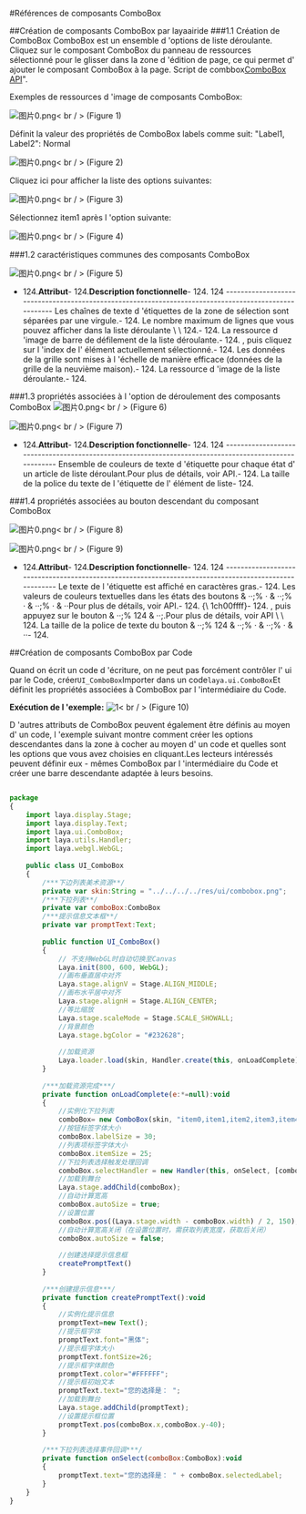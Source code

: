 #Références de composants ComboBox



##Création de composants ComboBox par layaairide
###1.1 Création de ComboBox
ComboBox est un ensemble d 'options de liste déroulante.
Cliquez sur le composant ComboBox du panneau de ressources sélectionné pour le glisser dans la zone d 'édition de page, ce qui permet d' ajouter le composant ComboBox à la page.
Script de combbox[ComboBox API](http://layaair.ldc.layabox.com/api/index.html?category=Core&class=laya.ui.ComboBox)".

Exemples de ressources d 'image de composants ComboBox:

​![图片0.png](img/1.png)< br / >
(Figure 1)

Définit la valeur des propriétés de ComboBox labels comme suit: "Label1, Label2":
Normal

​![图片0.png](img/2.png)< br / >
(Figure 2)

Cliquez ici pour afficher la liste des options suivantes:

​![图片0.png](img/3.png)< br / >
(Figure 3)

Sélectionnez item1 après l 'option suivante:

​![图片0.png](img/4.png)< br / >
(Figure 4)



###1.2 caractéristiques communes des composants ComboBox

​![图片0.png](img/5.png)< br / >
(Figure 5)

- 124.**Attribut**- 124.**Description fonctionnelle**- 124.
124 -----------------------------------------------------------------------------------------------------
Les chaînes de texte d 'étiquettes de la zone de sélection sont séparées par une virgule.- 124.
Le nombre maximum de lignes que vous pouvez afficher dans la liste déroulante \ \ 124.- 124.
La ressource d 'image de barre de défilement de la liste déroulante.- 124.
, puis cliquez sur l 'index de l' élément actuellement sélectionné.- 124.
Les données de la grille sont mises à l 'échelle de manière efficace (données de la grille de la neuvième maison).- 124.
La ressource d 'image de la liste déroulante.- 124.



 



###1.3 propriétés associées à l 'option de déroulement des composants ComboBox
​![图片0.png](img/6.png)< br / >
(Figure 6)

​![图片0.png](img/7.png)< br / >
(Figure 7)

- 124.**Attribut**- 124.**Description fonctionnelle**- 124.
124 ------------------------------------------------------------------------------------------------------
Ensemble de couleurs de texte d 'étiquette pour chaque état d' un article de liste déroulant.Pour plus de détails, voir API.- 124.
La taille de la police du texte de l 'étiquette de l' élément de liste- 124.



 

 



###1.4 propriétés associées au bouton descendant du composant ComboBox

​![图片0.png](img/8.png)< br / >
(Figure 8)

​![图片0.png](img/9.png)< br / >
(Figure 9)

- 124.**Attribut**- 124.**Description fonctionnelle**- 124.
124 ------------------------------------------------------------------------------------------------------
Le texte de l 'étiquette est affiché en caractères gras.- 124.
Les valeurs de couleurs textuelles dans les états des boutons & ‧‧;% ‧ & ‧‧;% ‧ & ‧‧;% ‧ & ‧‧Pour plus de détails, voir API.- 124.
{\ 1ch00ffff}- 124.
, puis appuyez sur le bouton & ‧‧;% 124 & ‧‧;.Pour plus de détails, voir API \ \ 124.
La taille de la police de texte du bouton & ‧‧;% 124 & ‧‧;% ‧ & ‧‧;% ‧ & ‧‧- 124.



 



##Création de composants ComboBox par Code

Quand on écrit un code d 'écriture, on ne peut pas forcément contrôler l' ui par le Code, créer`UI_ComboBox`Importer dans un code`laya.ui.ComboBox`Et définit les propriétés associées à ComboBox par l 'intermédiaire du Code.

**Exécution de l 'exemple:**
​![1](gif/1.gif)< br / >
(Figure 10)

D 'autres attributs de ComboBox peuvent également être définis au moyen d' un code, l 'exemple suivant montre comment créer les options descendantes dans la zone à cocher au moyen d' un code et quelles sont les options que vous avez choisies en cliquant.Les lecteurs intéressés peuvent définir eux - mêmes ComboBox par l 'intermédiaire du Code et créer une barre descendante adaptée à leurs besoins.


```javascript

package
{
	import laya.display.Stage;
	import laya.display.Text;
	import laya.ui.ComboBox;
	import laya.utils.Handler;
	import laya.webgl.WebGL;
	
	public class UI_ComboBox	
	{
		/***下边列表美术资源**/
		private var skin:String = "../../../../res/ui/combobox.png";
		/***下拉列表**/
		private var comboBox:ComboBox 
		/***提示信息文本框**/
		private var promptText:Text;
		
		public function UI_ComboBox() 
		{
			// 不支持WebGL时自动切换至Canvas
			Laya.init(800, 600, WebGL);
			//画布垂直居中对齐
			Laya.stage.alignV = Stage.ALIGN_MIDDLE;
			//画布水平居中对齐
			Laya.stage.alignH = Stage.ALIGN_CENTER;
			//等比缩放
			Laya.stage.scaleMode = Stage.SCALE_SHOWALL;
			//背景颜色
			Laya.stage.bgColor = "#232628";
			
			//加载资源
			Laya.loader.load(skin, Handler.create(this, onLoadComplete));
		}
		
		/***加载资源完成***/
		private function onLoadComplete(e:*=null):void
		{
			//实例化下拉列表
			comboBox= new ComboBox(skin, "item0,item1,item2,item3,item4,item5");
			//按钮标签字体大小
			comboBox.labelSize = 30;
			//列表项标签字体大小
			comboBox.itemSize = 25;
			//下拉列表选择触发处理回调
			comboBox.selectHandler = new Handler(this, onSelect, [comboBox]);
			//加载到舞台
			Laya.stage.addChild(comboBox);
			//自动计算宽高
			comboBox.autoSize = true;
			//设置位置
			comboBox.pos((Laya.stage.width - comboBox.width) / 2, 150);
			//自动计算宽高关闭（在设置位置时，需获取列表宽度，获取后关闭）
			comboBox.autoSize = false;
			
			//创建选择提示信息框
			createPromptText()
		}
		
		/***创建提示信息***/
		private function createPromptText():void
		{
			//实例化提示信息
			promptText=new Text();
			//提示框字体
			promptText.font="黑体";
			//提示框字体大小
			promptText.fontSize=26;
			//提示框字体颜色
			promptText.color="#FFFFFF";
			//提示框初始文本
			promptText.text="您的选择是： ";
			//加载到舞台
			Laya.stage.addChild(promptText);
			//设置提示框位置
			promptText.pos(comboBox.x,comboBox.y-40);
		}
		
		/***下拉列表选择事件回调***/
		private function onSelect(comboBox:ComboBox):void
		{
			promptText.text="您的选择是： " + comboBox.selectedLabel;
		}
	}
}
```


